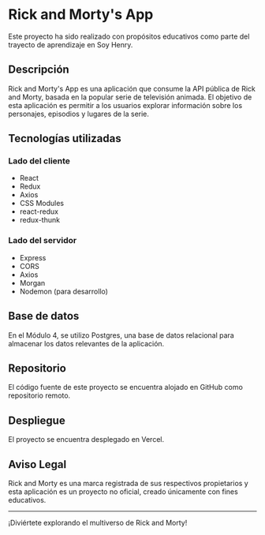 # Rick and Morty's App

Este proyecto ha sido realizado con propósitos educativos como parte del trayecto de aprendizaje en Soy Henry.

## Descripción

Rick and Morty's App es una aplicación que consume la API pública de Rick and Morty, basada en la popular serie de televisión animada. El objetivo de esta aplicación es permitir a los usuarios explorar información sobre los personajes, episodios y lugares de la serie.

## Tecnologías utilizadas

### Lado del cliente

- React
- Redux
- Axios
- CSS Modules
- react-redux
- redux-thunk

### Lado del servidor

- Express
- CORS
- Axios
- Morgan
- Nodemon (para desarrollo)

## Base de datos

En el Módulo 4, se utilizo Postgres, una base de datos relacional para almacenar los datos relevantes de la aplicación.

## Repositorio

El código fuente de este proyecto se encuentra alojado en GitHub como repositorio remoto.

## Despliegue

El proyecto se encuentra desplegado en Vercel.

## Aviso Legal

Rick and Morty es una marca registrada de sus respectivos propietarios y esta aplicación es un proyecto no oficial, creado únicamente con fines educativos.

---
¡Diviértete explorando el multiverso de Rick and Morty!
